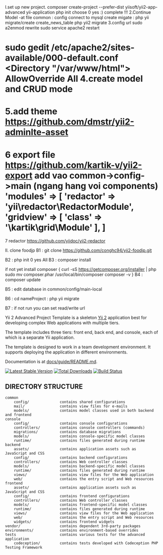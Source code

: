 I.set up new project.
composer create-project --prefer-dist yiisoft/yii2-app-advanced yii-application
php init
choose 0 
yes
:) complete !!!
2.Continue Model 
-at file common : config connect to mysql 
create migate : php yii migrate/create create_news_table
php yii2 migrate
3.config url 
sudo a2enmod rewrite
sudo service apache2 restart

sudo gedit /etc/apache2/sites-available/000-default.conf
<Directory "/var/www/html"> AllowOverride All </Directory>
4.create model and CRUD mode
======================================
5.add theme
https://github.com/dmstr/yii2-adminlte-asset
=========================================
6 export file 
https://github.com/kartik-v/yii2-export
add vao common->config->main (ngang hang voi components)
 'modules' => [
        'redactor' => 'yii\redactor\RedactorModule',
        'gridview' => [
            'class' => '\kartik\grid\Module'
        ],
    ]
=========================================
7 redactor
https://github.com/yiidoc/yii2-redactor 

II. clone foodjp
B1 : git clone https://github.com/conghc94/yii2-foodjp.git

B2 : php init
0
yes
All
B3 : composer install

if not yet install composer {
    curl -sS https://getcomposer.org/installer | php
    sudo mv composer.phar /usr/local/bin/composer
    composer -v
}
B4 : composer update

B5 : edit database in common/config/main-local

B6 : cd nameProject : php yii migrate

B7 : if not run you can set read/write url

Yii 2 Advanced Project Template is a skeleton [Yii 2](http://www.yiiframework.com/) application best for
developing complex Web applications with multiple tiers.

The template includes three tiers: front end, back end, and console, each of which
is a separate Yii application.

The template is designed to work in a team development environment. It supports
deploying the application in different environments.

Documentation is at [docs/guide/README.md](docs/guide/README.md).

[![Latest Stable Version](https://poser.pugx.org/yiisoft/yii2-app-advanced/v/stable.png)](https://packagist.org/packages/yiisoft/yii2-app-advanced)
[![Total Downloads](https://poser.pugx.org/yiisoft/yii2-app-advanced/downloads.png)](https://packagist.org/packages/yiisoft/yii2-app-advanced)
[![Build Status](https://travis-ci.org/yiisoft/yii2-app-advanced.svg?branch=master)](https://travis-ci.org/yiisoft/yii2-app-advanced)

DIRECTORY STRUCTURE
-------------------

```
common
    config/              contains shared configurations
    mail/                contains view files for e-mails
    models/              contains model classes used in both backend and frontend
console
    config/              contains console configurations
    controllers/         contains console controllers (commands)
    migrations/          contains database migrations
    models/              contains console-specific model classes
    runtime/             contains files generated during runtime
backend
    assets/              contains application assets such as JavaScript and CSS
    config/              contains backend configurations
    controllers/         contains Web controller classes
    models/              contains backend-specific model classes
    runtime/             contains files generated during runtime
    views/               contains view files for the Web application
    web/                 contains the entry script and Web resources
frontend
    assets/              contains application assets such as JavaScript and CSS
    config/              contains frontend configurations
    controllers/         contains Web controller classes
    models/              contains frontend-specific model classes
    runtime/             contains files generated during runtime
    views/               contains view files for the Web application
    web/                 contains the entry script and Web resources
    widgets/             contains frontend widgets
vendor/                  contains dependent 3rd-party packages
environments/            contains environment-based overrides
tests                    contains various tests for the advanced application
    codeception/         contains tests developed with Codeception PHP Testing Framework
```
